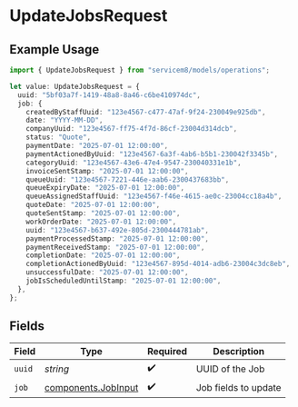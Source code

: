 # UpdateJobsRequest

## Example Usage

```typescript
import { UpdateJobsRequest } from "servicem8/models/operations";

let value: UpdateJobsRequest = {
  uuid: "5bf03a7f-1419-48a8-8a46-c6be410974dc",
  job: {
    createdByStaffUuid: "123e4567-c477-47af-9f24-230049e925db",
    date: "YYYY-MM-DD",
    companyUuid: "123e4567-ff75-4f7d-86cf-23004d314dcb",
    status: "Quote",
    paymentDate: "2025-07-01 12:00:00",
    paymentActionedByUuid: "123e4567-6a3f-4ab6-b5b1-230042f3345b",
    categoryUuid: "123e4567-43e6-47e4-9547-230040331e1b",
    invoiceSentStamp: "2025-07-01 12:00:00",
    queueUuid: "123e4567-7221-446e-aab6-2300437683bb",
    queueExpiryDate: "2025-07-01 12:00:00",
    queueAssignedStaffUuid: "123e4567-f46e-4615-ae0c-23004cc18a4b",
    quoteDate: "2025-07-01 12:00:00",
    quoteSentStamp: "2025-07-01 12:00:00",
    workOrderDate: "2025-07-01 12:00:00",
    uuid: "123e4567-b637-492e-805d-2300444781ab",
    paymentProcessedStamp: "2025-07-01 12:00:00",
    paymentReceivedStamp: "2025-07-01 12:00:00",
    completionDate: "2025-07-01 12:00:00",
    completionActionedByUuid: "123e4567-895d-4014-adb6-23004c3dc8eb",
    unsuccessfulDate: "2025-07-01 12:00:00",
    jobIsScheduledUntilStamp: "2025-07-01 12:00:00",
  },
};
```

## Fields

| Field                                                      | Type                                                       | Required                                                   | Description                                                |
| ---------------------------------------------------------- | ---------------------------------------------------------- | ---------------------------------------------------------- | ---------------------------------------------------------- |
| `uuid`                                                     | *string*                                                   | :heavy_check_mark:                                         | UUID of the Job                                            |
| `job`                                                      | [components.JobInput](../../models/components/jobinput.md) | :heavy_check_mark:                                         | Job fields to update                                       |